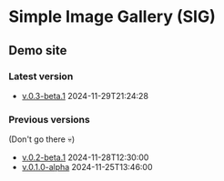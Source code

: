 # Simple Image Gallery (SIG)

## Demo site

### Latest version
- [v.0.3-beta.1](v.0.3-beta.1) 2024-11-29T21:24:28

### Previous versions
(Don't go there &#x1F480;)

- [v.0.2-beta.1](v.0.2-beta.1)	2024-11-28T12:30:00
- [v.0.1.0-alpha](v.0.1.0-alpha)	2024-11-25T13:46:00

